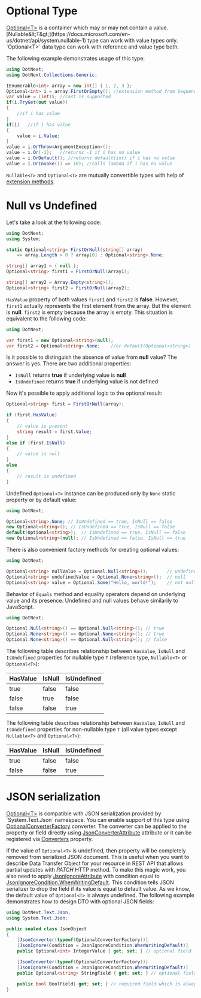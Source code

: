 Optional Type
====
[Optional&lt;T&gt;](xref:DotNext.Optional`1) is a container which may or may not contain a value. [Nullable&lt;T&gt;](https://docs.microsoft.com/en-us/dotnet/api/system.nullable-1) type can work with value types only. `Optional<T>` data type can work with reference and value type both.

The following example demonstrates usage of this type:
```csharp
using DotNext;
using DotNext.Collections.Generic;

IEnumerable<int> array = new int[] { 1, 2, 3 };
Optional<int> i = array.FirstOrEmpty(); //extension method from Sequence class
var value = (int)i; //cast is supported
if(i.TryGet(out value))
{
    //if i has value
}
if(i)   //if i has value
{
    value = i.Value;
}
value = i.OrThrow<ArgumentException>();
value = i.Or(-1);   //returns -1 if i has no value
value = i.OrDefault(); //returns default(int) if i has no value
value = i.OrInvoke(() => 10); //calls lambda if i has no value
```

`Nullable<T>` and `Optional<T>` are mutually convertible types with help of [extension methods](xref:DotNext.Optional).

# Null vs Undefined
Let's take a look at the following code:
```csharp
using DotNext;
using System;

static Optional<string> FirstOrNull(string[] array)
    => array.Length > 0 ? array[0] : Optional<string>.None;

string[] array1 = { null };
Optional<string> first1 = FirstOrNull(array1);

string[] array2 = Array.Empty<string>();
Optional<string> first2 = FirstOrNull(array2);
```

`HasValue` property of both values `first1` and `first2` is **false**. However, `first1` actually represents the first element from the array. But the element is **null**. `first2` is empty because the array is empty. This situation is equivalent to the following code:
```csharp
using DotNext;

var first1 = new Optional<string>(null);
var first2 = Optional<string>.None;    //or default(Optional<string>)
```

Is it possible to distinguish the absence of value from **null** value? The answer is yes. There are two additional properties:
* `IsNull` returns **true** if underlying value is **null**
* `IsUndefined` returns **true** if underlying value is not defined

Now it's possible to apply additional logic to the optional result:
```csharp
Optional<string> first = FirstOrNull(array);

if (first.HasValue)
{
    // value is present
    string result = first.Value;
}
else if (first.IsNull)
{
    // value is null
}
else
{
    // result is undefined
}
```

Undefined `Optional<T>` instance can be produced only by `None` static property or by default value:
```csharp
using DotNext;

Optional<string>.None; // IsUndefined == true, IsNull == false
new Optional<string>(); // IsUndefined == true, IsNull == false
default(Optional<string>);  // IsUndefined == true, IsNull == false
new Optional<string>(null); // IsUndefined == false, IsNull == true
```

There is also convenient factory methods for creating optional values:
```csharp
using DotNext;

Optional<string> nullValue = Optional.Null<string>();       // undefined
Optional<string> undefinedValue = Optional.None<string>();  // null
Optional<string> value = Optional.Some("Hello, world!");    // not null
```

Behavior of `Equals` method and equality operators depend on underlying value and its presence. Undefined and null values behave similarily to JavaScript.
```csharp
using DotNext;

Optional.Null<string>() == Optional.Null<string>(); // true
Optional.None<string>() == Optional.None<string>(); // true
Optional.None<string>() == Optional.Null<string>(); // false
```

The following table describes relationship between `HasValue`, `IsNull` and `IsUndefined` properties for nullable type `T` (reference type, `Nullable<T>` or `Optional<T>`):

| HasValue | IsNull | IsUndefined |
| ---- | ---- | ---- |
| true | false | false |
| false | true | false |
| false | false | true |

The following table describes relationship between `HasValue`, `IsNull` and `IsUndefined` properties for non-nullable type `T` (all value types except `Nullable<T>` and `Optional<T>`):

| HasValue | IsNull | IsUndefined |
| ---- | ---- | ---- |
| true | false | false |
| false | false | true |

# JSON serialization
[Optional&lt;T&gt;](xref:DotNext.Optional`1) is compatible with JSON serialization provided by `System.Text.Json` namespace. You can enable support of this type using [OptionalConverterFactory](xref:DotNext.Text.Json.OptionalConverterFactory) converter. The converter can be applied to the property or field directly using [JsonConverterAttribute](https://docs.microsoft.com/en-us/dotnet/api/system.text.json.serialization.jsonconverterattribute) attribute or it can be registered via [Converters](https://docs.microsoft.com/en-us/dotnet/api/system.text.json.jsonserializeroptions.converters) property.

If the value of `Optional<T>` is undefined, then property will be completely removed from serialized JSON document. This is useful when you want to describe Data Transfer Object for your resource in REST API that allows partial updates with _PATCH_ HTTP method. To make this magic work, you also need to apply [JsonIgnoreAttribute](https://docs.microsoft.com/en-us/dotnet/api/system.text.json.serialization.jsonignoreattribute) with condition equal to [JsonIgnoreCondition.WhenWritingDefault](https://docs.microsoft.com/en-us/dotnet/api/system.text.json.serialization.jsonignorecondition). This condition tells JSON serializer to drop the field if its value is equal to default value. As we know, the default value of `Optional<T>` is always undefined. The following example demonstrates how to design DTO with optional JSON fields:
```csharp
using DotNext.Text.Json;
using System.Text.Json;

public sealed class JsonObject
{
    [JsonConverter(typeof(OptionalConverterFactory))]
    [JsonIgnore(Condition = JsonIgnoreCondition.WhenWritingDefault)]
    public Optional<int> IntegerValue { get; set; } // optional field

    [JsonConverter(typeof(OptionalConverterFactory))]
    [JsonIgnore(Condition = JsonIgnoreCondition.WhenWritingDefault)]
    public Optional<string> StringField { get; set; } // optional field

    public bool BoolField{ get; set; } // required field which is always presented in JSON
}
```